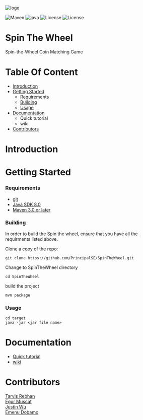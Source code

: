 
![logo](https://projecthelping.org/wp-content/uploads/2017/11/Your-Logo-here.png)

![Maven](https://img.shields.io/badge/maven-v3.0-blue.svg)
![java](https://img.shields.io/badge/Java%20SDK-v8.0-green.svg)
![License](https://img.shields.io/badge/License-MIT-yellow.svg)
![License](https://img.shields.io/badge/Version-v1.2-orange.svg)



# Spin The Wheel
Spin-the-Wheel Coin Matching Game


# Table Of Content

* [Introduction](#introduction)
* [Getting Started](#getting-started)
  * [Requirements](#requirements)
  * [Building](#building)
  * [Usage](#usage)
* [Documentation](#documentation)
  * Quick tutorial
  * wiki
* [Contributors](#contributors)


# Introduction



# Getting Started

  ### Requirements
  
 * [git](https://git-scm.com/downloads)
 * [Java SDK 8.0](https://www.oracle.com/technetwork/java/javase/downloads/jdk8-downloads-2133151.html)
 * [Maven 3.0 or later](https://maven.apache.org/download.cgi)
  


### Building
In order to build the Spin the wheel, ensure that you have all the requirments listed above.

Clone a copy of the repo:
~~~
git clone https://github.com/PrincipalSE/SpinTheWheel.git
~~~
Change to SpinTheWheel directory
~~~
cd SpinTheWheel
~~~
build the project
~~~
mvn package
~~~


### Usage

~~~
cd target
java -jar <jar file name>
~~~

# Documentation
* [Quick tutorial](https://github.com/PrincipalSE/SpinTheWheel/wiki/Quick-tutorial)
* [wiki](https://github.com/PrincipalSE/SpinTheWheel/wiki)

 # Contributors

[Tarvis Rebhan](https://github.com/tgolnoft)</br> [Egor Muscat](https://github.com/Jbladevr)</br>[Justin Wu](https://github.com/Hindenburg120583)</br>[Emenu Dobamo](https://github.com/emenuDobamo)


